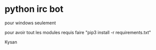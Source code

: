 # python irc bot

pour windows seulement

pour avoir tout les modules requis faire "pip3 install -r requirements.txt"

Kysan
